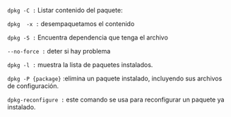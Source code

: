 `dpkg -C :`    Listar contenido del paquete:

`dpkg  -x :`   desempaquetamos el contenido

`dpkg -S :`     Encuentra dependencia que tenga el archivo 

`--no-force :` deter si hay problema

`dpkg -l :`  muestra la lista de paquetes instalados.

`dpkg -P {package}`  :elimina un paquete instalado, incluyendo sus archivos de configuración.

`dpkg-reconfigure :` este comando se usa para reconfigurar un paquete ya instalado.


